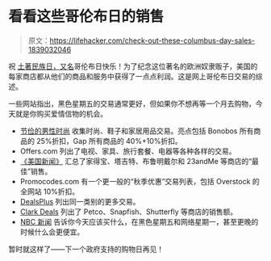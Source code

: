 # 看看这些哥伦布日的销售

> 原文：<https://lifehacker.com/check-out-these-columbus-day-sales-1839032046>

祝 [土著民族日，又名](https://lifehacker.com/the-real-history-of-columbus-day-1819220166)哥伦布日快乐！为了纪念这位著名的欧洲奴隶贩子，美国的每家商店都从他们的商品和服务中获得了一点点利润。这是网上哥伦布日交易的综述。



一些网站指出，黑色星期五的交易通常更好，但如果你不想再等一个月去购物，今天就是你购买爱情信物的机会。

*   [节俭的男性时尚](http://www.frugalmalefashion.org/columbus-day-sales-2019/) 收集时尚、鞋子和家居用品交易。亮点包括 Bonobos 所有商品的 25%折扣，Gap 所有商品的 40%+10%折扣。
*   Offers.com 列出了电视、家具、旅行套餐、电器等各种各样的交易。
*   [《美国新闻》](https://money.usnews.com/money/blogs/my-money/articles/best-columbus-day-sales) 汇总了家得宝、塔吉特、布鲁明戴尔和 23andMe 等商店的“最佳”销售。
*   Promocodes.com 有一个更一般的“秋季优惠”交易列表，包括 Overstock 的全网站 10%折扣。
*   [DealsPlus](https://www.dealsplus.com/columbus_day_sale_68594) 列出同一类别的更多交易。
*   [Clark Deals](https://clarkdeals.com/best-deals/columbus-day-sales-deals/) 列出了 Petco、Snapfish、Shutterfly 等商店的销售额。
*   [NBC 新闻](https://www.nbcnews.com/better/lifestyle/are-columbus-day-sales-worth-it-yes-no-here-s-ncna1064971) 告诉你今天应该买什么，在黑色星期五和网络星期一，甚至更晚的时候什么会更便宜。

暂时就这样了——下一个政府支持的购物日再见！
